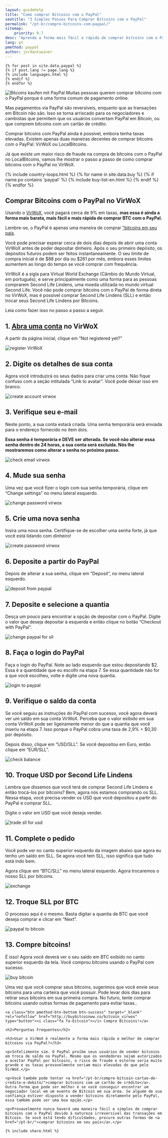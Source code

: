 ```yaml
---
layout: guidehelp
title: "Como comprar Bitcoins com o PayPal"
seotitle: "3 Simples Passos Para Comprar Bitcoins com o PayPal"
permalink: "/pt-br/compre-bitcoins-com-paypal/"
sitemap:
    priority: 0.7
desc: "Aprenda a forma mais fácil e rápida de comprar bitcoins com o PayPal instantaneamente neste guia em passo a passo."  
lang: pt
pmethod: paypal
author: jordantuwiner
---
```

<div class="col-sm-12">

	{% for post in site.data.paypal %}
	{% if post.lang != page.lang %}
	{% include languages.html %}
	{% endif %}
	{% endfor %}

<p><img class="img-responsive halfimg-right" alt="Bitcoins kaufen mit PayPal" src="/img/icons/sepa.png"> Muitas pessoas querem comprar bitcoins com o PayPal porque é uma forma comum de pagamento online.</p>

<p>Mas pagamentos via PayPal são reversíveis, enquanto que as transações em Bitcoin não são. Isso se torna arriscado para os negociadores e cambistas que permitem que os usuários convertam PayPal em Bitcoin, ou que comprem bitcoins com um cartão de crédito.</p>

<p>Comprar bitcoins com PayPal ainda é possível, embora tenha taxas elevadas. Existem apenas duas maneiras decentes de comprar bitcoins com o PayPal: VirWoX ou LocalBitcoins.</p>
 
<p>Já que existe um maior risco de fraude na compra de bitcoins com o PayPal no LocalBitcoins, vamos lhe mostrar o passo a passo de como comprar bitcoins com o PayPal no VirWoX.</p>

</div>

<div class="col-sm-12">
	{% include country-loops.html %}
	{% for name in site.data.buy %}
	{% if name.po contains 'paypal' %}
	{% include buy-list-en.html %}
	{% endif %}
	{% endfor %}
</div>

<div class="col-sm-12 small-large-break">
</div>


<div class="col-xs-12">
<h2 class="pp-header">Comprar Bitcoins com o PayPal no VirWoX</h2>

<p>Usando o <a href="http://buybitcoinww.co/bitcoin_virwox" rel="nofollow" target="_blank">VirWoX</a>, você pagará cerca de 9% em taxas, <b>mas essa é ainda a forma mais barata, mais fácil e mais rápida de comprar BTC com o PayPal.</b></p> 

<p>Lembre-se, o PayPal é apenas uma maneira de comprar <a href="/pt-br/">"bitcoins em seu país</a>.</p>

<p>Você pode precisar esperar cerca de dois dias depois de abrir uma conta VirWoX antes de poder depositar dinheiro. Após o seu primeiro depósito, os depósitos futuros podem ser feitos instantaneamente. O seu limite de compra inicial é de $88 por dia ou $261 por mês, embora esses limites aumentem ao longo do tempo se você comprar com frequência.</p>

<p>VirWoX é a sigla para Virtual World Exchange (Câmbio do Mundo Virtual, em português), e serve principalmente como uma forma para as pessoas comprarem Second Life Lindens, uma moeda utilizada no mundo virtual Second Life. Você não pode comprar bitcoins com o PayPal de forma direta no VirWoX, mas é possível comprar Second Life Lindens (SLL) e então trocar seus Second Life Lindens por Bitcoins.</p>

<p>Leia como fazer isso no passo a passo a seguir. </p>

<h2>1. <a href="http://buybitcoinww.co/bitcoin_virwox" rel="nofollow" target="_blank">Abra uma conta</a> no VirWoX</h2> 

<p>A partir da página inicial, clique em “Not registered yet?”</p> 

<p><img src="/img/paypaltobtc/1.png" alt="register VirWoX" class="img-responsive kb-helper" /></p> 

<h2 id="enter-the-details-for-your-account">2. Digite os detalhes de sua conta</h2> 

<p>Agora você introduzirá os seus dados para criar uma conta. Não fique confuso com a seção intitulada “Link to avatar”. Você pode deixar isso em branco.</p> 

<p><img src="/img/paypaltobtc/2.png" alt="create account virwox" class="img-responsive kb-helper" /></p> 

<h2 id="check-your-email">3. Verifique seu e-mail</h2> 

<p>Neste ponto, a sua conta estará criada. Uma senha temporária será enviada para o endereço fornecido no item dois.</p> 

<p><strong>Essa senha é temporária e DEVE ser alterada. Se você não alterar essa senha dentro de 24 horas, a sua conta será excluída. Nós lhe mostraremos como alterar a senha no próximo passo.</strong></p> 

<p><img src="/img/paypaltobtc/3.png" alt="check email virwox" class="img-responsive kb-helper" /></p> 

<h2 id="change-your-password">4. Mude sua senha</h2> 

<p>Uma vez que você fizer o login com sua senha temporária, clique em “Change settings” no menu lateral esquerdo.</p> 

<p><img src="/img/paypaltobtc/4.png" alt="change password virwox" class="img-responsive kb-helper" /></p> 

<h2 id="create-a-new-password">5. Crie uma nova senha</h2> 

<p>Insira uma nova senha. Certifique-se de escolher uma senha forte, já que você está lidando com dinheiro!</p> 

<p><img src="/img/paypaltobtc/5.png" alt="create password virwox" class="img-responsive kb-helper" /></p> 

<h2 id="deposit-from-paypal">6. Deposite a partir do PayPal</h2> 

<p>Depois de alterar a sua senha, clique em “Deposit”, no menu lateral esquerdo.</p> 

<p><img src="/img/paypaltobtc/6.png" alt="deposit from paypal" class="img-responsive kb-helper" /></p> 

<h2 id="deposit-and-select-amount">7. Deposite e selecione a quantia</h2> 

<p>Desça um pouco para encontrar a opção de depositar com o PayPal. Digite o valor que deseja depositar à esquerda e então clique no botão “Checkout with PayPal”.</p> 

<p><img src="/img/paypaltobtc/7.png" alt="change paypal for sll" class="img-responsive kb-helper" /></p> 

<h2 id="login-to-paypal">8. Faça o login do PayPal</h2> 

<p>Faça o login do PayPal. Note ao lado esquerdo que estou depositando $2. Essa é a quantidade que eu escolhi na etapa 7. Se essa quantidade não for a que você escolheu, volte e digite uma nova quantia.</p> 

<p><img src="/img/paypaltobtc/8.png" alt="login to paypal" class="img-responsive kb-helper" /></p> 

<h2 id="verify-acccount-balance">9. Verifique o saldo da conta</h2> 

<p>Se você seguiu as instruções do PayPal com sucesso, você agora deverá ver um saldo em sua conta VirWoX. Perceba que o valor exibido em sua conta VirWoX pode ser ligeiramente menor do que a quantia que você inseriu na etapa 7. Isso porque o PayPal cobra uma taxa de 2,9% + $0,30 por depósito.</p> 

<p>Depois disso, clique em “USD/SLL”. Se você depositou em Euro, então clique em “EUR/SLL”.</p> 

<p><img src="/img/paypaltobtc/9.png" alt="check balance" class="img-responsive kb-helper" /></p> 

<h2 id="trade-usd-for-second-life-lindens">10. Troque USD por Second Life Lindens</h2> 

<p>Lembra que dissemos que você terá de comprar Second Life Lindens e então trocá-los por bitcoins? Bem, agora nós estamos comprando os SLL. Nessa etapa, você precisa vender os USD que você depositou a partir do PayPal e comprar SLL.</p> 

<p>Digite o valor em USD que você deseja vender.</p> 

<p><img src="/img/paypaltobtc/10.png" alt="trade sll for usd" class="img-responsive kb-helper" /></p> 

<h2 id="complete-order">11. Complete o pedido</h2> 

<p>Você pode ver no canto superior esquerdo da imagem abaixo que agora eu tenho um saldo em SLL. Se agora você tem SLL, isso significa que tudo está indo bem.</p> 

<p>Agora clique em “BTC/SLL” no menu lateral esquerdo. Agora trocaremos o nosso SLL por bitcoins.</p> 

<p><img src="/img/paypaltobtc/11.png" alt="exchange" class="img-responsive kb-helper" /></p> 

<h2 id="trade-sll-for-btc">12. Troque SLL por BTC</h2> 

<p>O processo aqui é o mesmo. Basta digitar a quantia de BTC que você deseja comprar e clicar em “Next”. </p> 

<p><img src="/img/paypaltobtc/12.png" alt="paypal to bitcoin" class="img-responsive kb-helper" /></p> 

<h2 id="buy-bitcoin">13. Compre bitcoins!</h2> 

<p>É isso! Agora você deverá ver o seu saldo em BTC exibido no canto superior esquerdo da tela. Você comprou bitcoins usando o PayPal com sucesso.</p> 

<p><img src="/img/paypaltobtc/13.png" alt="buy bitcoin" class="img-responsive kb-helper" /></p> 

<p>Uma vez que você comprar seus bitcoins, sugerimos que você envie seus bitcoins para uma carteira que você possuir. Pode levar dois dias para retirar seus bitcoins em sua primeira compra. No futuro, tente comprar bitcoins usando outras formas de pagamento para evitar taxas..</p> 
	
	<a class="btn pmethod-btn-bottom btn-success" target="_blank" rel="nofollow" href="http://buybitcoinww.co/bitcoin_virwox" type="button"><i class="fa fa-bitcoin"></i> Compre Bitcoins!</a>
	
	<h2>Perguntas Frequentes</h2>
	
	<h3>Usar o VirWoX é realmente a forma mais rápida e melhor de comprar bitcoins via PayPal?</h3>
	
	<p>Infelizmente sim. O PayPal proíbe seus usuários de vender bitcoins em troca de saldo no PayPal. Mesmo que os vendedores sejam autorizados a aceitar PayPal por bitcoins, o risco de fraude e estorno seria muito grande e as taxas provavelmente seriam mais elevadas do que pelo VirWoX.</p>
	
	<p>Você também pode tentar <a href="/pt-br/compre-bitcoin-cartao-de-credito-e-debito/">comprar bitcoins com um cartão de crédito</a>. Outra forma que pode ser melhor é se você conseguir encontrar um negociador local em um evento de Bitcoin em sua área. Se alguém de sua confiança estiver disposto a vender bitcoins diretamente pelo PayPal, essa também pode ser uma boa opção.</p>
	
	<p>Provavelmente nunca haverá uma maneira fácil e simples de comprar bitcoins com o PayPal devido à natureza irreversível das transações em Bitcoin. Se você está tendo dificuldades, procure outras formas de <a href="/pt-br/">comprar bitcoins em seu país</a>.</p>
	
	{% include share.html %}
</div>